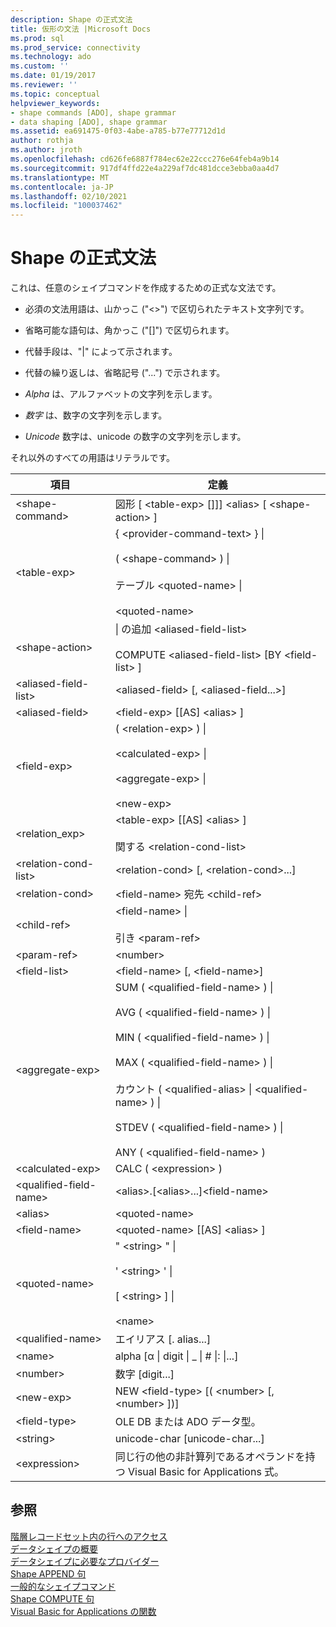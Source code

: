 ```yaml
---
description: Shape の正式文法
title: 仮形の文法 |Microsoft Docs
ms.prod: sql
ms.prod_service: connectivity
ms.technology: ado
ms.custom: ''
ms.date: 01/19/2017
ms.reviewer: ''
ms.topic: conceptual
helpviewer_keywords:
- shape commands [ADO], shape grammar
- data shaping [ADO], shape grammar
ms.assetid: ea691475-0f03-4abe-a785-b77e77712d1d
author: rothja
ms.author: jroth
ms.openlocfilehash: cd626fe6887f784ec62e22ccc276e64feb4a9b14
ms.sourcegitcommit: 917df4ffd22e4a229af7dc481dcce3ebba0aa4d7
ms.translationtype: MT
ms.contentlocale: ja-JP
ms.lasthandoff: 02/10/2021
ms.locfileid: "100037462"
---
```

# <a name="formal-shape-grammar"></a>Shape の正式文法
これは、任意のシェイプコマンドを作成するための正式な文法です。  
  
-   必須の文法用語は、山かっこ ("<>") で区切られたテキスト文字列です。  
  
-   省略可能な語句は、角かっこ ("[]") で区切られます。  
  
-   代替手段は、"&#124;" によって示されます。  
  
-   代替の繰り返しは、省略記号 ("...") で示されます。  
  
-   *Alpha* は、アルファベットの文字列を示します。  
  
-   *数字* は、数字の文字列を示します。  
  
-   *Unicode* 数字は、unicode の数字の文字列を示します。  
  
 それ以外のすべての用語はリテラルです。  
  
|項目|定義|  
|----------|----------------|  
|\<shape-command>|図形 [ \<table-exp> []]] \<alias> [ \<shape-action> ]|  
|\<table-exp>|{ \<provider-command-text> } &#124;<br /><br /> ( \<shape-command> ) &#124;<br /><br /> テーブル \<quoted-name> &#124;<br /><br /> \<quoted-name>|  
|\<shape-action>|&#124; の追加 \<aliased-field-list><br /><br /> COMPUTE \<aliased-field-list> [BY \<field-list> ]|  
|\<aliased-field-list>|\<aliased-field> [, \<aliased-field...>]|  
|\<aliased-field>|\<field-exp> [[AS] \<alias> ]|  
|\<field-exp>|( \<relation-exp> ) &#124;<br /><br /> \<calculated-exp> &#124;<br /><br /> \<aggregate-exp> &#124;<br /><br /> \<new-exp>|  
|<relation_exp>|\<table-exp> [[AS] \<alias> ]<br /><br /> 関する \<relation-cond-list>|  
|\<relation-cond-list>|\<relation-cond> [, \<relation-cond>...]|  
|\<relation-cond>|\<field-name> 宛先 \<child-ref>|  
|\<child-ref>|\<field-name> &#124;<br /><br /> 引き \<param-ref>|  
|\<param-ref>|\<number>|  
|\<field-list>|\<field-name> [, \<field-name>]|  
|\<aggregate-exp>|SUM ( \<qualified-field-name> ) &#124;<br /><br /> AVG ( \<qualified-field-name> ) &#124;<br /><br /> MIN ( \<qualified-field-name> ) &#124;<br /><br /> MAX ( \<qualified-field-name> ) &#124;<br /><br /> カウント ( \<qualified-alias> &#124; \<qualified-name> ) &#124;<br /><br /> STDEV ( \<qualified-field-name> ) &#124;<br /><br /> ANY ( \<qualified-field-name> )|  
|\<calculated-exp>|CALC ( \<expression> )|  
|\<qualified-field-name>|\<alias>.[\<alias>...]\<field-name>|  
|\<alias>|\<quoted-name>|  
|\<field-name>|\<quoted-name> [[AS] \<alias> ]|  
|\<quoted-name>|" \<string> " &#124;<br /><br /> ' \<string> ' &#124;<br /><br /> [ \<string> ] &#124;<br /><br /> \<name>|  
|\<qualified-name>|エイリアス [. alias...]|  
|\<name>|alpha [α &#124; digit &#124; _ &#124; # &#124;: &#124;...]|  
|\<number>|数字 [digit...]|  
|\<new-exp>|NEW \<field-type> [( \<number> [, \<number> ])]|  
|\<field-type>|OLE DB または ADO データ型。|  
|\<string>|unicode-char [unicode-char...]|  
|\<expression>|同じ行の他の非計算列であるオペランドを持つ Visual Basic for Applications 式。|  
  
## <a name="see-also"></a>参照  
 [階層レコードセット内の行へのアクセス](./accessing-rows-in-a-hierarchical-recordset.md)   
 [データシェイプの概要](./data-shaping-overview.md)   
 [データシェイプに必要なプロバイダー](./required-providers-for-data-shaping.md)   
 [Shape APPEND 句](./shape-append-clause.md)   
 [一般的なシェイプコマンド](./shape-commands-in-general.md)   
 [Shape COMPUTE 句](./shape-compute-clause.md)   
 [Visual Basic for Applications の関数](./visual-basic-for-applications-functions.md)